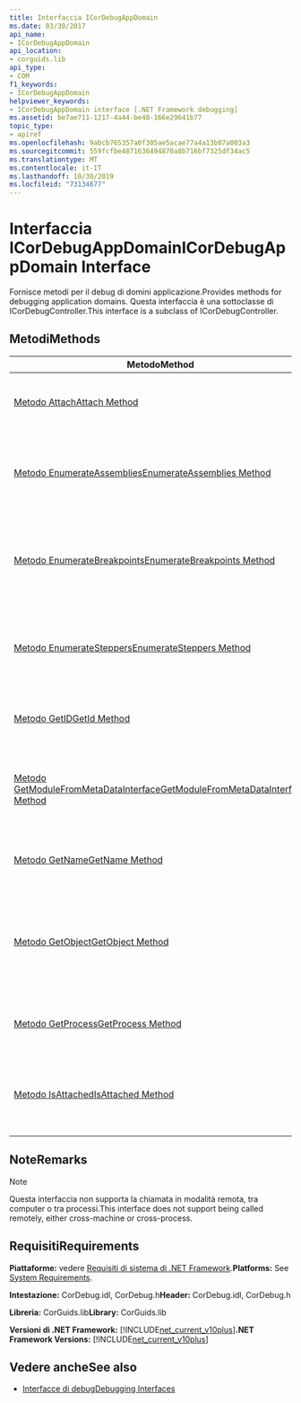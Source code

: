 ```yaml
---
title: Interfaccia ICorDebugAppDomain
ms.date: 03/30/2017
api_name:
- ICorDebugAppDomain
api_location:
- corguids.lib
api_type:
- COM
f1_keywords:
- ICorDebugAppDomain
helpviewer_keywords:
- ICorDebugAppDomain interface [.NET Framework debugging]
ms.assetid: be7ae711-1217-4a44-be40-166e29641b77
topic_type:
- apiref
ms.openlocfilehash: 9abcb765357a0f305ae5acae77a4a13b07a003a3
ms.sourcegitcommit: 559fcfbe4871636494870a8b716bf7325df34ac5
ms.translationtype: MT
ms.contentlocale: it-IT
ms.lasthandoff: 10/30/2019
ms.locfileid: "73134677"
---
```

# <a name="icordebugappdomain-interface"></a><span data-ttu-id="d9451-102">Interfaccia ICorDebugAppDomain</span><span class="sxs-lookup"><span data-stu-id="d9451-102">ICorDebugAppDomain Interface</span></span>

<span data-ttu-id="d9451-103">Fornisce metodi per il debug di domini applicazione.</span><span class="sxs-lookup"><span data-stu-id="d9451-103">Provides methods for debugging application domains.</span></span> <span data-ttu-id="d9451-104">Questa interfaccia è una sottoclasse di ICorDebugController.</span><span class="sxs-lookup"><span data-stu-id="d9451-104">This interface is a subclass of ICorDebugController.</span></span>  
  
## <a name="methods"></a><span data-ttu-id="d9451-105">Metodi</span><span class="sxs-lookup"><span data-stu-id="d9451-105">Methods</span></span>  
  
|<span data-ttu-id="d9451-106">Metodo</span><span class="sxs-lookup"><span data-stu-id="d9451-106">Method</span></span>|<span data-ttu-id="d9451-107">Descrizione</span><span class="sxs-lookup"><span data-stu-id="d9451-107">Description</span></span>|  
|------------|-----------------|  
|[<span data-ttu-id="d9451-108">Metodo Attach</span><span class="sxs-lookup"><span data-stu-id="d9451-108">Attach Method</span></span>](../../../../docs/framework/unmanaged-api/debugging/icordebugappdomain-attach-method.md)|<span data-ttu-id="d9451-109">Connette il debugger al dominio applicazione.</span><span class="sxs-lookup"><span data-stu-id="d9451-109">Attaches the debugger to the application domain.</span></span>|  
|[<span data-ttu-id="d9451-110">Metodo EnumerateAssemblies</span><span class="sxs-lookup"><span data-stu-id="d9451-110">EnumerateAssemblies Method</span></span>](../../../../docs/framework/unmanaged-api/debugging/icordebugappdomain-enumerateassemblies-method.md)|<span data-ttu-id="d9451-111">Ottiene un enumeratore per gli assembly nel dominio dell'applicazione.</span><span class="sxs-lookup"><span data-stu-id="d9451-111">Gets an enumerator for the assemblies in the application domain.</span></span>|  
|[<span data-ttu-id="d9451-112">Metodo EnumerateBreakpoints</span><span class="sxs-lookup"><span data-stu-id="d9451-112">EnumerateBreakpoints Method</span></span>](../../../../docs/framework/unmanaged-api/debugging/icordebugappdomain-enumeratebreakpoints-method.md)|<span data-ttu-id="d9451-113">Ottiene un enumeratore per tutti i punti di interruzione attivi nel dominio applicazione.</span><span class="sxs-lookup"><span data-stu-id="d9451-113">Gets an enumerator for all active breakpoints in the application domain.</span></span>|  
|[<span data-ttu-id="d9451-114">Metodo EnumerateSteppers</span><span class="sxs-lookup"><span data-stu-id="d9451-114">EnumerateSteppers Method</span></span>](../../../../docs/framework/unmanaged-api/debugging/icordebugappdomain-enumeratesteppers-method.md)|<span data-ttu-id="d9451-115">Ottiene un enumeratore per tutti i Stepper attivi nel dominio applicazione.</span><span class="sxs-lookup"><span data-stu-id="d9451-115">Gets an enumerator for all active steppers in the application domain.</span></span>|  
|[<span data-ttu-id="d9451-116">Metodo GetID</span><span class="sxs-lookup"><span data-stu-id="d9451-116">GetId Method</span></span>](../../../../docs/framework/unmanaged-api/debugging/icordebugappdomain-getid-method.md)|<span data-ttu-id="d9451-117">Ottiene l'ID univoco del dominio dell'applicazione.</span><span class="sxs-lookup"><span data-stu-id="d9451-117">Gets the unique ID of the application domain.</span></span>|  
|[<span data-ttu-id="d9451-118">Metodo GetModuleFromMetaDataInterface</span><span class="sxs-lookup"><span data-stu-id="d9451-118">GetModuleFromMetaDataInterface Method</span></span>](../../../../docs/framework/unmanaged-api/debugging/icordebugappdomain-getmodulefrommetadatainterface-method.md)|<span data-ttu-id="d9451-119">Ottiene l'oggetto ICorDebugModule con l'interfaccia dei metadati specificata.</span><span class="sxs-lookup"><span data-stu-id="d9451-119">Gets the ICorDebugModule object with the given metadata interface.</span></span>|  
|[<span data-ttu-id="d9451-120">Metodo GetName</span><span class="sxs-lookup"><span data-stu-id="d9451-120">GetName Method</span></span>](../../../../docs/framework/unmanaged-api/debugging/icordebugappdomain-getname-method.md)|<span data-ttu-id="d9451-121">Ottiene il nome del dominio dell'applicazione.</span><span class="sxs-lookup"><span data-stu-id="d9451-121">Gets the name of the application domain.</span></span>|  
|[<span data-ttu-id="d9451-122">Metodo GetObject</span><span class="sxs-lookup"><span data-stu-id="d9451-122">GetObject Method</span></span>](../../../../docs/framework/unmanaged-api/debugging/icordebugappdomain-getobject-method.md)|<span data-ttu-id="d9451-123">Ottiene un puntatore a interfaccia per il dominio dell'applicazione Common Language Runtime (CLR).</span><span class="sxs-lookup"><span data-stu-id="d9451-123">Gets an interface pointer to the common language runtime (CLR) application domain.</span></span>|  
|[<span data-ttu-id="d9451-124">Metodo GetProcess</span><span class="sxs-lookup"><span data-stu-id="d9451-124">GetProcess Method</span></span>](../../../../docs/framework/unmanaged-api/debugging/icordebugappdomain-getprocess-method.md)|<span data-ttu-id="d9451-125">Ottiene il processo che contiene il dominio applicazione.</span><span class="sxs-lookup"><span data-stu-id="d9451-125">Gets the process containing the application domain.</span></span>|  
|[<span data-ttu-id="d9451-126">Metodo IsAttached</span><span class="sxs-lookup"><span data-stu-id="d9451-126">IsAttached Method</span></span>](../../../../docs/framework/unmanaged-api/debugging/icordebugappdomain-isattached-method.md)|<span data-ttu-id="d9451-127">Determina se il debugger è collegato al dominio applicazione.</span><span class="sxs-lookup"><span data-stu-id="d9451-127">Determines whether the debugger is attached to the application domain.</span></span>|  
  
## <a name="remarks"></a><span data-ttu-id="d9451-128">Note</span><span class="sxs-lookup"><span data-stu-id="d9451-128">Remarks</span></span>  
  
> [!NOTE]
> <span data-ttu-id="d9451-129">Questa interfaccia non supporta la chiamata in modalità remota, tra computer o tra processi.</span><span class="sxs-lookup"><span data-stu-id="d9451-129">This interface does not support being called remotely, either cross-machine or cross-process.</span></span>  
  
## <a name="requirements"></a><span data-ttu-id="d9451-130">Requisiti</span><span class="sxs-lookup"><span data-stu-id="d9451-130">Requirements</span></span>  
 <span data-ttu-id="d9451-131">**Piattaforme:** vedere [Requisiti di sistema di .NET Framework](../../../../docs/framework/get-started/system-requirements.md).</span><span class="sxs-lookup"><span data-stu-id="d9451-131">**Platforms:** See [System Requirements](../../../../docs/framework/get-started/system-requirements.md).</span></span>  
  
 <span data-ttu-id="d9451-132">**Intestazione:** CorDebug.idl, CorDebug.h</span><span class="sxs-lookup"><span data-stu-id="d9451-132">**Header:** CorDebug.idl, CorDebug.h</span></span>  
  
 <span data-ttu-id="d9451-133">**Libreria:** CorGuids.lib</span><span class="sxs-lookup"><span data-stu-id="d9451-133">**Library:** CorGuids.lib</span></span>  
  
 <span data-ttu-id="d9451-134">**Versioni di .NET Framework:** [!INCLUDE[net_current_v10plus](../../../../includes/net-current-v10plus-md.md)]</span><span class="sxs-lookup"><span data-stu-id="d9451-134">**.NET Framework Versions:** [!INCLUDE[net_current_v10plus](../../../../includes/net-current-v10plus-md.md)]</span></span>  
  
## <a name="see-also"></a><span data-ttu-id="d9451-135">Vedere anche</span><span class="sxs-lookup"><span data-stu-id="d9451-135">See also</span></span>

- [<span data-ttu-id="d9451-136">Interfacce di debug</span><span class="sxs-lookup"><span data-stu-id="d9451-136">Debugging Interfaces</span></span>](../../../../docs/framework/unmanaged-api/debugging/debugging-interfaces.md)
